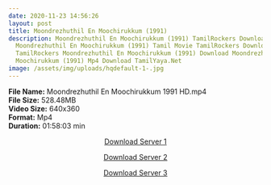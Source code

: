 ```yaml
---
date: 2020-11-23 14:56:26
layout: post
title: Moondrezhuthil En Moochirukkum (1991)
description: Moondrezhuthil En Moochirukkum (1991) TamilRockers Download
  Moondrezhuthil En Moochirukkum (1991) Tamil Movie TamilRockers Download
  TamilRockers Moondrezhuthil En Moochirukkum (1991) Download Moondrezhuthil En
  Moochirukkum (1991) Mp4 Download TamilYaya.Net
image: /assets/img/uploads/hqdefault-1-.jpg
---
```

<!--StartFragment-->

**File Name:** Moondrezhuthil En Moochirukkum 1991 HD.mp4\
**File Size:** 528.48MB\
**Video Size:** 640x360\
**Format:** Mp4\
**Duration:** 01:58:03 min

<!--EndFragment-->

<center>

<a href="http://s27.uptofiles.net//files/Tamil%20HD%20Mobile%20Movies/Moondrezhuthil%20En%20Moochirukkum%20(1991)/Moondrezhuthil%20En%20Moochirukkum%20(HD)/Moondrezhuthil%20En%20Moochirukkum%20(Tamil)/Moondrezhuthil%20En%20Moochirukkum%20(640x360)/Moondrezhuthil%20En%20Moochirukkum%201991%20HD.mp4" class="myButton">Download Server 1</a>

<a href="http://s27.uptofiles.net//files/Tamil%20HD%20Mobile%20Movies/Moondrezhuthil%20En%20Moochirukkum%20(1991)/Moondrezhuthil%20En%20Moochirukkum%20(HD)/Moondrezhuthil%20En%20Moochirukkum%20(Tamil)/Moondrezhuthil%20En%20Moochirukkum%20(640x360)/Moondrezhuthil%20En%20Moochirukkum%201991%20HD.mp4" class="myButton">Download Server 2</a>

<a href="http://s27.uptofiles.net//files/Tamil%20HD%20Mobile%20Movies/Moondrezhuthil%20En%20Moochirukkum%20(1991)/Moondrezhuthil%20En%20Moochirukkum%20(HD)/Moondrezhuthil%20En%20Moochirukkum%20(Tamil)/Moondrezhuthil%20En%20Moochirukkum%20(640x360)/Moondrezhuthil%20En%20Moochirukkum%201991%20HD.mp4" class="myButton">Download Server 3</a>

</center>